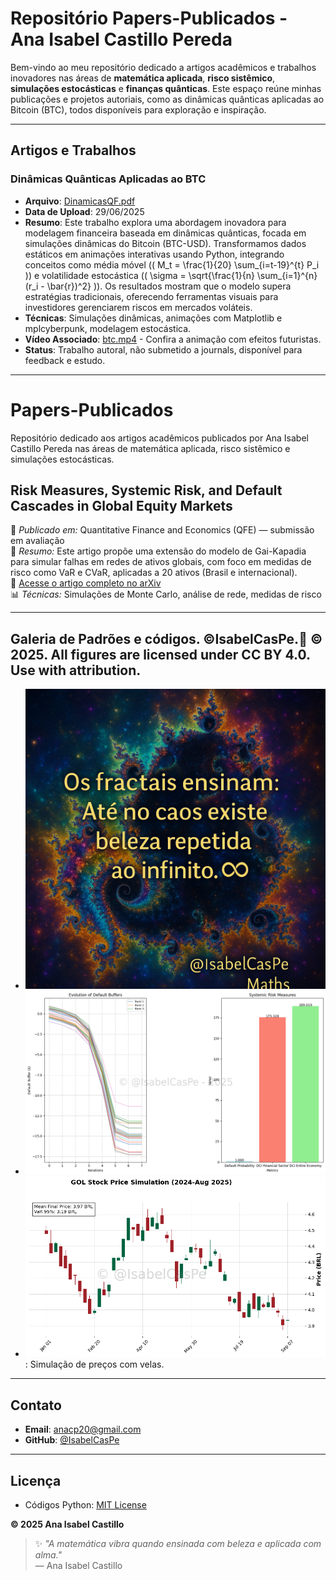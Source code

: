 # Repositório Papers-Publicados - Ana Isabel Castillo Pereda

Bem-vindo ao meu repositório dedicado a artigos acadêmicos e trabalhos inovadores nas áreas de **matemática aplicada**, **risco sistêmico**, **simulações estocásticas** e **finanças quânticas**. Este espaço reúne minhas publicações e projetos autoriais, como as dinâmicas quânticas aplicadas ao Bitcoin (BTC), todos disponíveis para exploração e inspiração.

---

## Artigos e Trabalhos

### Dinâmicas Quânticas Aplicadas ao BTC
- **Arquivo**: [DinamicasQF.pdf](DinamicasQF.pdf)
- **Data de Upload**: 29/06/2025
- **Resumo**: Este trabalho explora uma abordagem inovadora para modelagem financeira baseada em dinâmicas quânticas, focada em simulações dinâmicas do Bitcoin (BTC-USD). Transformamos dados estáticos em animações interativas usando Python, integrando conceitos como média móvel (\( M_t = \frac{1}{20} \sum_{i=t-19}^{t} P_i \)) e volatilidade estocástica (\( \sigma = \sqrt{\frac{1}{n} \sum_{i=1}^{n} (r_i - \bar{r})^2} \)). Os resultados mostram que o modelo supera estratégias tradicionais, oferecendo ferramentas visuais para investidores gerenciarem riscos em mercados voláteis.
- **Técnicas**: Simulações dinâmicas, animações com Matplotlib e mplcyberpunk, modelagem estocástica.
- **Vídeo Associado**: [btc.mp4](btc.mp4) - Confira a animação com efeitos futuristas.
- **Status**: Trabalho autoral, não submetido a journals, disponível para feedback e estudo.
---
# Papers-Publicados
Repositório dedicado aos artigos acadêmicos publicados por Ana Isabel Castillo Pereda nas áreas de matemática aplicada, risco sistêmico e simulações estocásticas.

##  Risk Measures, Systemic Risk, and Default Cascades in Global Equity Markets

📌 *Publicado em:* Quantitative Finance and Economics (QFE) — submissão em avaliação  
📝 *Resumo:* Este artigo propõe uma extensão do modelo de Gai-Kapadia para simular falhas em redes de ativos globais, com foco em medidas de risco como VaR e CVaR, aplicadas a 20 ativos (Brasil e internacional).  
🔗 [Acesse o artigo completo no arXiv](https://arxiv.org/pdf/2504.01969v2)  
📊 *Técnicas:* Simulações de Monte Carlo, análise de rede, medidas de risco

---
## Galeria de Padrões e códigos. ©IsabelCasPe.💙 © 2025. All figures are licensed under CC BY 4.0. Use with attribution.
- ![Fractais e sua beleza infinita♾️](figu1.png)
- ![Evolution of Default Buffers. Sistemic Risk Measures.](DefaultBuffer.png)
- ![Monte Carlo Candlestick](stockGol.png) : Simulação de preços com velas.
---
## Contato
- **Email**: [anacp20@gmail.com](mailto:anacp20@gmail.com)
- **GitHub**: [@IsabelCasPe](https://github.com/IsabelCasPe)
---
## Licença
- Códigos Python: [MIT License](LICENSE)

**© 2025 Ana Isabel Castillo** 
> ✨ _"A matemática vibra quando ensinada com beleza e aplicada com alma."_  
> — Ana Isabel Castillo
